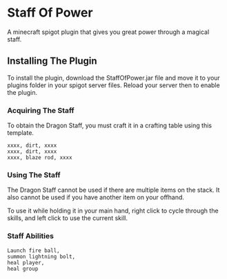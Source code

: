 # Staff Of Power

A minecraft spigot plugin that gives you great power through a magical staff.

## Installing The Plugin

To install the plugin, download the StaffOfPower.jar file and move it to your plugins folder in your spigot server files. Reload your server then to enable the plugin.

### Acquiring The Staff

To obtain the Dragon Staff, you must craft it in a crafting table using this template.
```
xxxx, dirt, xxxx
xxxx, dirt, xxxx
xxxx, blaze rod, xxxx
```

### Using The Staff

The Dragon Staff cannot be used if there are multiple items on the stack. It also cannot be used if you have another item on your offhand.

To use it while holding it in your main hand, right click to cycle through the skills, and left click to use the current skill.

### Staff Abilities
```
Launch fire ball,
summon lightning bolt,
heal player,
heal group
```
